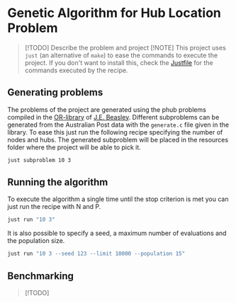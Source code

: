 # Genetic Algorithm for Hub Location Problem


> [!TODO]
> Describe the problem and project
> [!NOTE]
> This project uses `just` (an alternative of `make`) to ease
> the commands to execute the project. If you don't want to install
> this, check the [Justfile](./Justfile) for the commands executed by
> the recipe.

## Generating problems

The problems of the project are generated using the phub problems compiled in the
[OR-library](https://people.brunel.ac.uk/~mastjjb/jeb/orlib/phubinfo.html) of
[J.E. Beasley](http://people.brunel.ac.uk/~mastjjb/jeb/jeb.html). Different subproblems
can be generated from the Australian Post data with the `generate.c` file given in the
library. To ease this just run the following recipe specifying the number of nodes and
hubs. The generated subproblem will be placed in the resources folder where the project
will be able to pick it.

```sh
just subproblem 10 3
```

## Running the algorithm

To execute the algorithm a single time until the stop criterion is met you can just run
the recipe with N and P.

```sh
just run "10 3"
```

It is also possible to specify a seed, a maximum number of evaluations and the population
size.

```sh
just run "10 3 --seed 123 --limit 10000 --population 15"
```

## Benchmarking

> [!TODO]

